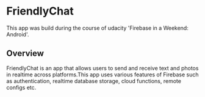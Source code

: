 # FriendlyChat

This app was build during the course of udacity 'Firebase in a Weekend: Android'. 

## Overview

FriendlyChat is an app that allows users to send and receive text and photos in realtime across platforms.This app uses various features of Firebase such as authentication, realtime database storage, cloud functions, remote configs etc. 


